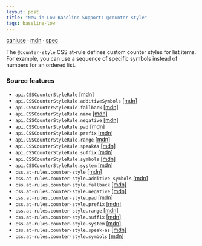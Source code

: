 ```yaml
---
layout: post
title: "New in Low Baseline Support: @counter-style"
tags: baseline-low
---
```


[caniuse](https://caniuse.com/?search=counter-style) · [mdn](https://developer.mozilla.org/en-US/search?q=@counter-style) · [spec](https://drafts.csswg.org/css-counter-styles-3/)

The `@counter-style` CSS at-rule defines custom counter styles for list items. For example, you can use a sequence of specific symbols instead of numbers for an ordered list.

### Source features

- ``api.CSSCounterStyleRule`` [[mdn]](https://developer.mozilla.org/en-US/search?q=api.CSSCounterStyleRule)
- ``api.CSSCounterStyleRule.additiveSymbols`` [[mdn]](https://developer.mozilla.org/en-US/search?q=api.CSSCounterStyleRule.additiveSymbols)
- ``api.CSSCounterStyleRule.fallback`` [[mdn]](https://developer.mozilla.org/en-US/search?q=api.CSSCounterStyleRule.fallback)
- ``api.CSSCounterStyleRule.name`` [[mdn]](https://developer.mozilla.org/en-US/search?q=api.CSSCounterStyleRule.name)
- ``api.CSSCounterStyleRule.negative`` [[mdn]](https://developer.mozilla.org/en-US/search?q=api.CSSCounterStyleRule.negative)
- ``api.CSSCounterStyleRule.pad`` [[mdn]](https://developer.mozilla.org/en-US/search?q=api.CSSCounterStyleRule.pad)
- ``api.CSSCounterStyleRule.prefix`` [[mdn]](https://developer.mozilla.org/en-US/search?q=api.CSSCounterStyleRule.prefix)
- ``api.CSSCounterStyleRule.range`` [[mdn]](https://developer.mozilla.org/en-US/search?q=api.CSSCounterStyleRule.range)
- ``api.CSSCounterStyleRule.speakAs`` [[mdn]](https://developer.mozilla.org/en-US/search?q=api.CSSCounterStyleRule.speakAs)
- ``api.CSSCounterStyleRule.suffix`` [[mdn]](https://developer.mozilla.org/en-US/search?q=api.CSSCounterStyleRule.suffix)
- ``api.CSSCounterStyleRule.symbols`` [[mdn]](https://developer.mozilla.org/en-US/search?q=api.CSSCounterStyleRule.symbols)
- ``api.CSSCounterStyleRule.system`` [[mdn]](https://developer.mozilla.org/en-US/search?q=api.CSSCounterStyleRule.system)
- ``css.at-rules.counter-style`` [[mdn]](https://developer.mozilla.org/en-US/search?q=css.at-rules.counter-style)
- ``css.at-rules.counter-style.additive-symbols`` [[mdn]](https://developer.mozilla.org/en-US/search?q=css.at-rules.counter-style.additive-symbols)
- ``css.at-rules.counter-style.fallback`` [[mdn]](https://developer.mozilla.org/en-US/search?q=css.at-rules.counter-style.fallback)
- ``css.at-rules.counter-style.negative`` [[mdn]](https://developer.mozilla.org/en-US/search?q=css.at-rules.counter-style.negative)
- ``css.at-rules.counter-style.pad`` [[mdn]](https://developer.mozilla.org/en-US/search?q=css.at-rules.counter-style.pad)
- ``css.at-rules.counter-style.prefix`` [[mdn]](https://developer.mozilla.org/en-US/search?q=css.at-rules.counter-style.prefix)
- ``css.at-rules.counter-style.range`` [[mdn]](https://developer.mozilla.org/en-US/search?q=css.at-rules.counter-style.range)
- ``css.at-rules.counter-style.suffix`` [[mdn]](https://developer.mozilla.org/en-US/search?q=css.at-rules.counter-style.suffix)
- ``css.at-rules.counter-style.system`` [[mdn]](https://developer.mozilla.org/en-US/search?q=css.at-rules.counter-style.system)
- ``css.at-rules.counter-style.speak-as`` [[mdn]](https://developer.mozilla.org/en-US/search?q=css.at-rules.counter-style.speak-as)
- ``css.at-rules.counter-style.symbols`` [[mdn]](https://developer.mozilla.org/en-US/search?q=css.at-rules.counter-style.symbols)
